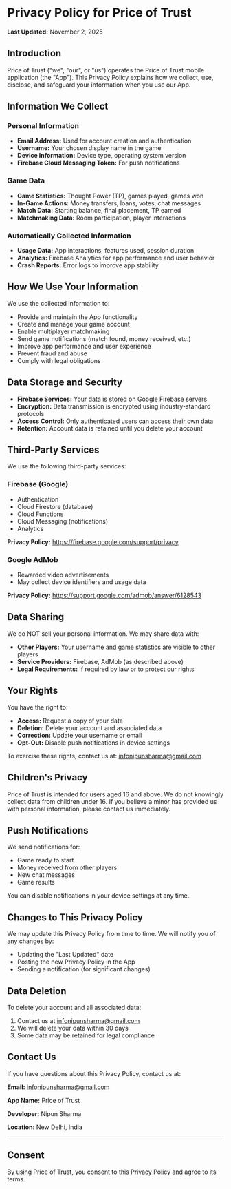 # Privacy Policy for Price of Trust

**Last Updated:** November 2, 2025

## Introduction

Price of Trust ("we", "our", or "us") operates the Price of Trust mobile application (the "App"). This Privacy Policy explains how we collect, use, disclose, and safeguard your information when you use our App.

## Information We Collect

### Personal Information
- **Email Address:** Used for account creation and authentication
- **Username:** Your chosen display name in the game
- **Device Information:** Device type, operating system version
- **Firebase Cloud Messaging Token:** For push notifications

### Game Data
- **Game Statistics:** Thought Power (TP), games played, games won
- **In-Game Actions:** Money transfers, loans, votes, chat messages
- **Match Data:** Starting balance, final placement, TP earned
- **Matchmaking Data:** Room participation, player interactions

### Automatically Collected Information
- **Usage Data:** App interactions, features used, session duration
- **Analytics:** Firebase Analytics for app performance and user behavior
- **Crash Reports:** Error logs to improve app stability

## How We Use Your Information

We use the collected information to:
- Provide and maintain the App functionality
- Create and manage your game account
- Enable multiplayer matchmaking
- Send game notifications (match found, money received, etc.)
- Improve app performance and user experience
- Prevent fraud and abuse
- Comply with legal obligations

## Data Storage and Security

- **Firebase Services:** Your data is stored on Google Firebase servers
- **Encryption:** Data transmission is encrypted using industry-standard protocols
- **Access Control:** Only authenticated users can access their own data
- **Retention:** Account data is retained until you delete your account

## Third-Party Services

We use the following third-party services:

### Firebase (Google)
- Authentication
- Cloud Firestore (database)
- Cloud Functions
- Cloud Messaging (notifications)
- Analytics

**Privacy Policy:** https://firebase.google.com/support/privacy

### Google AdMob
- Rewarded video advertisements
- May collect device identifiers and usage data

**Privacy Policy:** https://support.google.com/admob/answer/6128543

## Data Sharing

We do NOT sell your personal information. We may share data with:
- **Other Players:** Your username and game statistics are visible to other players
- **Service Providers:** Firebase, AdMob (as described above)
- **Legal Requirements:** If required by law or to protect our rights

## Your Rights

You have the right to:
- **Access:** Request a copy of your data
- **Deletion:** Delete your account and associated data
- **Correction:** Update your username or email
- **Opt-Out:** Disable push notifications in device settings

To exercise these rights, contact us at: infonipunsharma@gmail.com

## Children's Privacy

Price of Trust is intended for users aged 16 and above. We do not knowingly collect data from children under 16. If you believe a minor has provided us with personal information, please contact us immediately.

## Push Notifications

We send notifications for:
- Game ready to start
- Money received from other players
- New chat messages
- Game results

You can disable notifications in your device settings at any time.

## Changes to This Privacy Policy

We may update this Privacy Policy from time to time. We will notify you of any changes by:
- Updating the "Last Updated" date
- Posting the new Privacy Policy in the App
- Sending a notification (for significant changes)

## Data Deletion

To delete your account and all associated data:
1. Contact us at infonipunsharma@gmail.com
2. We will delete your data within 30 days
3. Some data may be retained for legal compliance

## Contact Us

If you have questions about this Privacy Policy, contact us at:

**Email:** infonipunsharma@gmail.com

**App Name:** Price of Trust

**Developer:** Nipun Sharma

**Location:** New Delhi, India

---

## Consent

By using Price of Trust, you consent to this Privacy Policy and agree to its terms.
